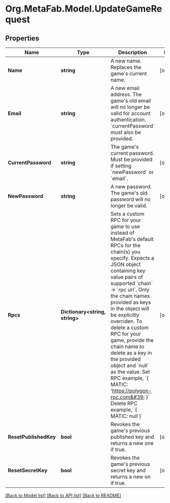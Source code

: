 
# Org.MetaFab.Model.UpdateGameRequest

## Properties

Name | Type | Description | Notes
------------ | ------------- | ------------- | -------------
**Name** | **string** | A new name. Replaces the game&#39;s current name. | [optional] 
**Email** | **string** | A new email address. The game&#39;s old email will no longer be valid for account authentication. &#x60;currentPassword&#x60; must also be provided. | [optional] 
**CurrentPassword** | **string** | The game&#39;s current password. Must be provided if setting &#x60;newPassword&#x60; or &#x60;email&#x60;. | [optional] 
**NewPassword** | **string** | A new password. The game&#39;s old password will no longer be valid. | [optional] 
**Rpcs** | **Dictionary&lt;string, string&gt;** | Sets a custom RPC for your game to use instead of MetaFab&#39;s default RPCs for the chain(s) you specify.  Expects a JSON object containing key value pairs of supported &#x60;chain&#x60; -&gt; &#x60;rpc url&#x60;. Only the chain names provided as keys in the object will be explicitly overriden. To delete a custom RPC for your game, provide the chain name to delete as a key in the provided object and &#x60;null&#x60; as the value.  Set RPC example, &#x60;{ MATIC: &#39;https://polygon-rpc.com&#39; }&#x60; Delete RPC example, &#x60;{ MATIC: null }&#x60; | [optional] 
**ResetPublishedKey** | **bool** | Revokes the game&#39;s previous published key and returns a new one if true. | [optional] 
**ResetSecretKey** | **bool** | Revokes the game&#39;s previous secret key and returns a new on if true. | [optional] 

[[Back to Model list]](../README.md#documentation-for-models)
[[Back to API list]](../README.md#documentation-for-api-endpoints)
[[Back to README]](../README.md)

